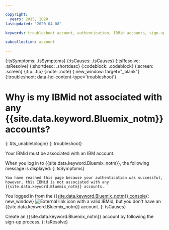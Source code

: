 ```yaml
---

copyright:
  years: 2015, 2020
lastupdated: "2020-04-08"

keywords: troubleshoot account, authentication, IBMid accounts, sign-up error 

subcollection: account

---
```


{:tsSymptoms: .tsSymptoms}
{:tsCauses: .tsCauses}
{:tsResolve: .tsResolve}
{:shortdesc: .shortdesc}
{:codeblock: .codeblock}
{:screen: .screen}
{:tip: .tip}
{:note: .note}
{:new_window: target="_blank"}
{:troubleshoot: data-hd-content-type='troubleshoot'}

# Why is my IBMid not associated with any {{site.data.keyword.Bluemix_notm}} accounts?
{: #ts_unabletologin}
{: troubleshoot}

Your IBMid must be associated with an IBM account. 

When you log in to {{site.data.keyword.Bluemix_notm}}, the following message is displayed:
{: tsSymptoms}

`You have reached this page because your authentication was successful, however, this IBMid is not associated with any {{site.data.keyword.Bluemix_notm}} accounts.`

You logged in from the [{{site.data.keyword.Bluemix_notm}} console](https://{DomainName}){: new_window} ![External link icon](../icons/launch-glyph.svg "External link icon") with a valid IBMid, but you don't have an {{site.data.keyword.Bluemix_notm}} account.
{: tsCauses}

Create an {{site.data.keyword.Bluemix_notm}} account by following the sign-up process.
{: tsResolve}
